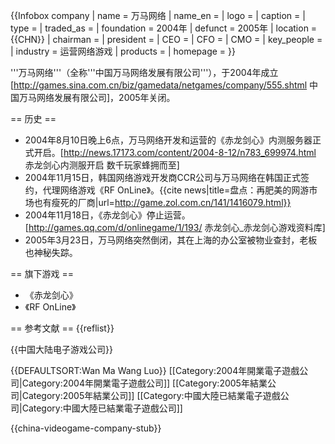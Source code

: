 {{Infobox company
| name = 万马网络
| name_en =
| logo =
| caption =
| type =
| traded_as =
| foundation = 2004年
| defunct = 2005年
| location = {{CHN}}
| chairman =
| president =
| CEO =
| CFO =
| CMO =
| key_people =
| industry = 运营网络游戏
| products =
| homepage =
}}

'''万马网络'''（全称'''中国万马网络发展有限公司'''），于2004年成立<ref>[http://games.sina.com.cn/biz/gamedata/netgames/company/555.shtml 中国万马网络发展有限公司]</ref>，2005年关闭。

== 历史 ==

* 2004年8月10日晚上6点，万马网络开发和运营的《赤龙剑心》内测服务器正式开启。<ref>[http://news.17173.com/content/2004-8-12/n783_699974.html 赤龙剑心内测服开启 数千玩家蜂拥而至]</ref>
* 2004年11月15日，韩国网络游戏开发商CCR公司与万马网络在韩国正式签约，代理网络游戏《RF OnLine》。<ref name="zol">{{cite news|title=盘点：再肥美的网游市场也有瘦死的厂商|url=http://game.zol.com.cn/141/1416079.html}}</ref>
* 2004年11月18日，《赤龙剑心》停止运营。<ref>[http://games.qq.com/d/onlinegame/1/193/ 赤龙剑心_赤龙剑心游戏资料库]</ref>
* 2005年3月23日，万马网络突然倒闭，其在上海的办公室被物业查封，老板也神秘失踪。<ref name="zol"></ref>

== 旗下游戏 ==

* 《赤龙剑心》
* 《RF OnLine》

== 参考文献 ==
{{reflist}}

{{中国大陆电子游戏公司}}

{{DEFAULTSORT:Wan Ma Wang Luo}}
[[Category:2004年開業電子遊戲公司|Category:2004年開業電子遊戲公司]]
[[Category:2005年結業公司|Category:2005年結業公司]]
[[Category:中國大陸已結業電子遊戲公司|Category:中國大陸已結業電子遊戲公司]]

{{china-videogame-company-stub}}